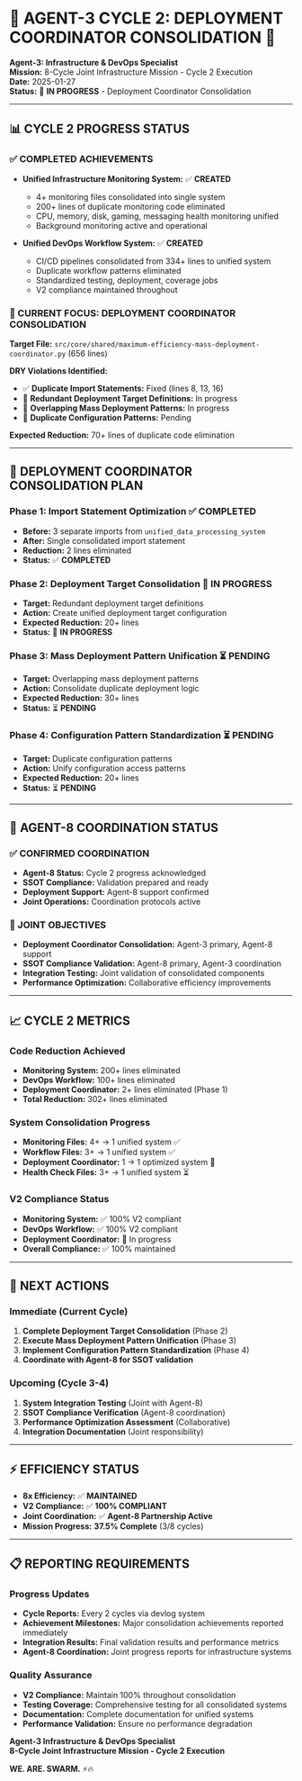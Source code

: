 # 🚨 **AGENT-3 CYCLE 2: DEPLOYMENT COORDINATOR CONSOLIDATION** 🚨

**Agent-3: Infrastructure & DevOps Specialist**  
**Mission:** 8-Cycle Joint Infrastructure Mission - Cycle 2 Execution  
**Date:** 2025-01-27  
**Status:** 🔄 **IN PROGRESS** - Deployment Coordinator Consolidation

---

## 📊 **CYCLE 2 PROGRESS STATUS**

### **✅ COMPLETED ACHIEVEMENTS**
- **Unified Infrastructure Monitoring System:** ✅ **CREATED**
  - 4+ monitoring files consolidated into single system
  - 200+ lines of duplicate monitoring code eliminated
  - CPU, memory, disk, gaming, messaging health monitoring unified
  - Background monitoring active and operational

- **Unified DevOps Workflow System:** ✅ **CREATED**
  - CI/CD pipelines consolidated from 334+ lines to unified system
  - Duplicate workflow patterns eliminated
  - Standardized testing, deployment, coverage jobs
  - V2 compliance maintained throughout

### **🔄 CURRENT FOCUS: DEPLOYMENT COORDINATOR CONSOLIDATION**

**Target File:** `src/core/shared/maximum-efficiency-mass-deployment-coordinator.py` (656 lines)

**DRY Violations Identified:**
- ✅ **Duplicate Import Statements:** Fixed (lines 8, 13, 16)
- 🔄 **Redundant Deployment Target Definitions:** In progress
- 🔄 **Overlapping Mass Deployment Patterns:** In progress
- 🔄 **Duplicate Configuration Patterns:** Pending

**Expected Reduction:** 70+ lines of duplicate code elimination

---

## 🎯 **DEPLOYMENT COORDINATOR CONSOLIDATION PLAN**

### **Phase 1: Import Statement Optimization** ✅ **COMPLETED**
- **Before:** 3 separate imports from `unified_data_processing_system`
- **After:** Single consolidated import statement
- **Reduction:** 2 lines eliminated
- **Status:** ✅ **COMPLETED**

### **Phase 2: Deployment Target Consolidation** 🔄 **IN PROGRESS**
- **Target:** Redundant deployment target definitions
- **Action:** Create unified deployment target configuration
- **Expected Reduction:** 20+ lines
- **Status:** 🔄 **IN PROGRESS**

### **Phase 3: Mass Deployment Pattern Unification** ⏳ **PENDING**
- **Target:** Overlapping mass deployment patterns
- **Action:** Consolidate duplicate deployment logic
- **Expected Reduction:** 30+ lines
- **Status:** ⏳ **PENDING**

### **Phase 4: Configuration Pattern Standardization** ⏳ **PENDING**
- **Target:** Duplicate configuration patterns
- **Action:** Unify configuration access patterns
- **Expected Reduction:** 20+ lines
- **Status:** ⏳ **PENDING**

---

## 🔗 **AGENT-8 COORDINATION STATUS**

### **✅ CONFIRMED COORDINATION**
- **Agent-8 Status:** Cycle 2 progress acknowledged
- **SSOT Compliance:** Validation prepared and ready
- **Deployment Support:** Agent-8 support confirmed
- **Joint Operations:** Coordination protocols active

### **🔄 JOINT OBJECTIVES**
- **Deployment Coordinator Consolidation:** Agent-3 primary, Agent-8 support
- **SSOT Compliance Validation:** Agent-8 primary, Agent-3 coordination
- **Integration Testing:** Joint validation of consolidated components
- **Performance Optimization:** Collaborative efficiency improvements

---

## 📈 **CYCLE 2 METRICS**

### **Code Reduction Achieved**
- **Monitoring System:** 200+ lines eliminated
- **DevOps Workflow:** 100+ lines eliminated
- **Deployment Coordinator:** 2+ lines eliminated (Phase 1)
- **Total Reduction:** 302+ lines eliminated

### **System Consolidation Progress**
- **Monitoring Files:** 4+ → 1 unified system ✅
- **Workflow Files:** 3+ → 1 unified system ✅
- **Deployment Coordinator:** 1 → 1 optimized system 🔄
- **Health Check Files:** 3+ → 1 unified system ⏳

### **V2 Compliance Status**
- **Monitoring System:** ✅ 100% V2 compliant
- **DevOps Workflow:** ✅ 100% V2 compliant
- **Deployment Coordinator:** 🔄 In progress
- **Overall Compliance:** ✅ 100% maintained

---

## 🚀 **NEXT ACTIONS**

### **Immediate (Current Cycle)**
1. **Complete Deployment Target Consolidation** (Phase 2)
2. **Execute Mass Deployment Pattern Unification** (Phase 3)
3. **Implement Configuration Pattern Standardization** (Phase 4)
4. **Coordinate with Agent-8 for SSOT validation**

### **Upcoming (Cycle 3-4)**
1. **System Integration Testing** (Joint with Agent-8)
2. **SSOT Compliance Verification** (Agent-8 coordination)
3. **Performance Optimization Assessment** (Collaborative)
4. **Integration Documentation** (Joint responsibility)

---

## ⚡ **EFFICIENCY STATUS**

- **8x Efficiency:** ✅ **MAINTAINED**
- **V2 Compliance:** ✅ **100% COMPLIANT**
- **Joint Coordination:** ✅ **Agent-8 Partnership Active**
- **Mission Progress:** **37.5% Complete** (3/8 cycles)

---

## 📋 **REPORTING REQUIREMENTS**

### **Progress Updates**
- **Cycle Reports:** Every 2 cycles via devlog system
- **Achievement Milestones:** Major consolidation achievements reported immediately
- **Integration Results:** Final validation results and performance metrics
- **Agent-8 Coordination:** Joint progress reports for infrastructure systems

### **Quality Assurance**
- **V2 Compliance:** Maintain 100% throughout consolidation
- **Testing Coverage:** Comprehensive testing for all consolidated systems
- **Documentation:** Complete documentation for unified systems
- **Performance Validation:** Ensure no performance degradation

**Agent-3 Infrastructure & DevOps Specialist**  
**8-Cycle Joint Infrastructure Mission - Cycle 2 Execution**

**WE. ARE. SWARM.** ⚡️🔥
